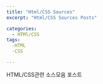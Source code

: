 ```yaml
---
title: "Html/CSS Sources"
excerpt: "Html/CSS Sources Posts"

categories:
  - HTMl/CSS
tags:
  -HTML
  -CSS

---
```


HTML/CSS관련 소스모음 포스트
